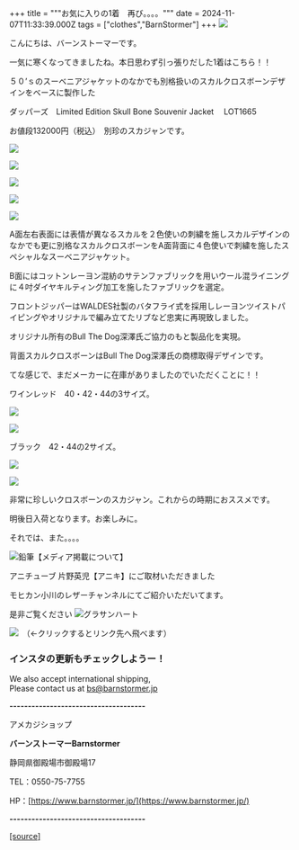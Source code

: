 +++
title = """お気に入りの1着　再び。。。。"""
date = 2024-11-07T11:33:39.000Z
tags = ["clothes","BarnStormer"]
+++
[![](https://stat.ameba.jp/user_images/20231023/16/barnstormer-go/b2/03/p/o0420015015354743273.png)](https://ameblo.jp/barnstormer-go/entry-12825670498.html)

こんにちは、バーンストーマーです。

一気に寒くなってきましたね。本日思わず引っ張りだした1着はこちら！！

５０’ｓのスーベニアジャケットのなかでも別格扱いのスカルクロスボーンデザインをベースに製作した

ダッパーズ　Limited Edition Skull Bone Souvenir Jacket 　LOT1665

お値段132000円（税込）　別珍のスカジャンです。

[![](https://stat.ameba.jp/user_images/20241107/19/barnstormer-go/c4/2e/j/o0466070015507290299.jpg)](https://stat.ameba.jp/user_images/20241107/19/barnstormer-go/c4/2e/j/o0466070015507290299.jpg)

[![](https://stat.ameba.jp/user_images/20241107/19/barnstormer-go/9b/a6/j/o0466070015507290302.jpg)](https://stat.ameba.jp/user_images/20241107/19/barnstormer-go/9b/a6/j/o0466070015507290302.jpg)

[![](https://stat.ameba.jp/user_images/20241107/19/barnstormer-go/3a/86/j/o0466070015507290304.jpg)](https://stat.ameba.jp/user_images/20241107/19/barnstormer-go/3a/86/j/o0466070015507290304.jpg)

[![](https://stat.ameba.jp/user_images/20241107/19/barnstormer-go/31/67/j/o0466070015507290306.jpg)](https://stat.ameba.jp/user_images/20241107/19/barnstormer-go/31/67/j/o0466070015507290306.jpg)

[![](https://stat.ameba.jp/user_images/20241107/19/barnstormer-go/56/99/j/o0466070015507290309.jpg)](https://stat.ameba.jp/user_images/20241107/19/barnstormer-go/56/99/j/o0466070015507290309.jpg)

A面左右表面には表情が異なるスカルを２色使いの刺繍を施しスカルデザインのなかでも更に別格なスカルクロスボーンをA面背面に４色使いで刺繍を施したスペシャルなスーベニアジャケット。

B面にはコットンレーヨン混紡のサテンファブリックを用いウール混ライニングに４吋ダイヤキルティング加工を施したファブリックを選定。

フロントジッパーはWALDES社製のバタフライ式を採用しレーヨンツイストパイピングやオリジナルで編み立てたリブなど忠実に再現致しました。

オリジナル所有のBull The Dog深澤氏ご協力のもと製品化を実現。

背面スカルクロスボーンはBull The Dog深澤氏の商標取得デザインです。

てな感じで、まだメーカーに在庫がありましたのでいただくことに！！

ワインレッド　40・42・44の3サイズ。

[![](https://stat.ameba.jp/user_images/20241107/19/barnstormer-go/e5/4c/p/o0640064015507290983.png)](https://stat.ameba.jp/user_images/20241107/19/barnstormer-go/e5/4c/p/o0640064015507290983.png)

[![](https://stat.ameba.jp/user_images/20241107/19/barnstormer-go/e3/f9/j/o0480064015507290986.jpg)](https://stat.ameba.jp/user_images/20241107/19/barnstormer-go/e3/f9/j/o0480064015507290986.jpg)

ブラック　42・44の2サイズ。

[![](https://stat.ameba.jp/user_images/20241107/19/barnstormer-go/0a/c6/p/o0640064015507290246.png)](https://stat.ameba.jp/user_images/20241107/19/barnstormer-go/0a/c6/p/o0640064015507290246.png)

[![](https://stat.ameba.jp/user_images/20241107/19/barnstormer-go/87/7d/j/o0480064015507291638.jpg)](https://stat.ameba.jp/user_images/20241107/19/barnstormer-go/87/7d/j/o0480064015507291638.jpg)

非常に珍しいクロスボーンのスカジャン。これからの時期におススメです。

明後日入荷となります。お楽しみに。

それでは、また。。。。

![鉛筆](https://stat100.ameba.jp/blog/ucs/img/char/char3/519.png)【メディア掲載について】

アニチューブ 片野英児【アニキ】にご取材いただきました

モヒカン小川のレザーチャンネルにてご紹介いただいてます。

是非ご覧ください ![グラサンハート](https://stat100.ameba.jp/blog/ucs/img/char/char3/148.png)

[![](https://stat.ameba.jp/user_images/20230412/16/barnstormer-go/6a/23/p/o0108010815269242493.png)](https://www.instagram.com/barnstormer_daily/)　（←クリックするとリンク先へ飛べます）

### インスタの更新もチェックしようー！

We also accept international shipping,  
Please contact us at bs@barnstormer.jp

**\-------------------------------------**

アメカジショップ

**バーンストーマーBarnstormer**

静岡県御殿場市御殿場17

TEL：0550-75-7755

HP：[https://www.barnstormer.jp/](https://www.barnstormer.jp/)

**\-------------------------------------**

[[source]](https://ameblo.jp/barnstormer-go/entry-12874176058.html)
